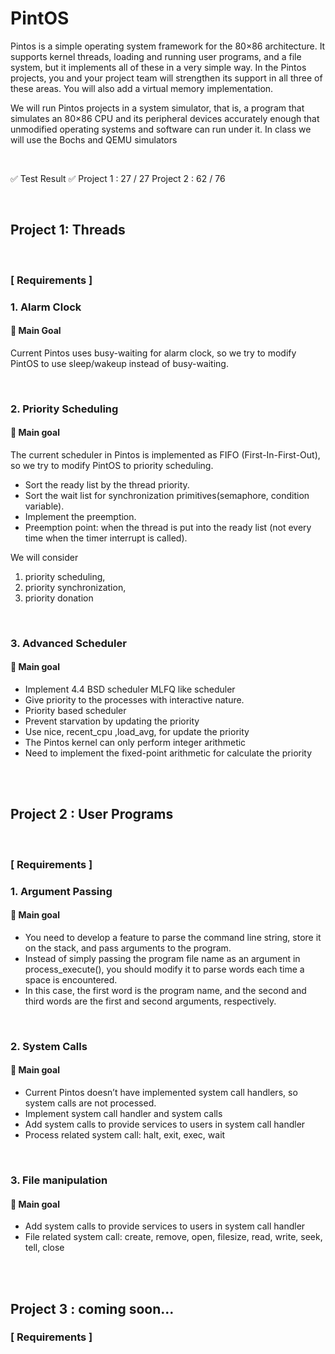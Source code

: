 # PintOS

Pintos is a simple operating system framework for the 80×86 architecture. It supports kernel threads, loading and running user programs, and a file system, but it implements all of these in a very simple way. In the Pintos projects, you and your project team will strengthen its support in all three of these areas. You will also add a virtual memory implementation.

We will run Pintos projects in a system simulator, that is, a program that simulates an 80×86 CPU and its peripheral devices accurately enough that unmodified operating systems and software can run under it. In class we will use the Bochs and QEMU simulators

<br>

✅ Test Result ✅ 
Project 1 : 27 / 27
Project 2 : 62 / 76

<br>

## Project 1: Threads

<br>

### [ Requirements ]


### 1. Alarm Clock

#### 📍 Main Goal

Current Pintos uses busy-waiting for alarm clock, so we try to modify PintOS to use sleep/wakeup instead of busy-waiting.

<br>

### 2. Priority Scheduling

#### 📍 Main goal

The current scheduler in Pintos is implemented as FIFO (First-In-First-Out), so we try to modify PintOS to priority scheduling.

- Sort the ready list by the thread priority.
- Sort the wait list for synchronization primitives(semaphore, condition variable).
- Implement the preemption.
- Preemption point: when the thread is put into the ready list (not every time when the timer interrupt is called).

We will consider 
1. priority scheduling, 
2. priority synchronization, 
3. priority donation

<br>

### 3. Advanced Scheduler

#### 📍 Main goal

- Implement 4.4 BSD scheduler MLFQ like scheduler
- Give priority to the processes with interactive nature.
- Priority based scheduler
- Prevent starvation by updating the priority
- Use nice, recent_cpu ,load_avg, for update the priority
- The Pintos kernel can only perform integer arithmetic
- Need to implement the fixed-point arithmetic for calculate the priority


<br><br>

## Project 2 : User Programs

<br>

### [ Requirements ]

### 1. Argument Passing

#### 📍 Main goal

- You need to develop a feature to parse the command line string, store it on the stack, and pass arguments to the program.
- Instead of simply passing the program file name as an argument in process_execute(), you should modify it to parse words each time a space is encountered.
- In this case, the first word is the program name, and the second and third words are the first and second arguments, respectively.

<br>

### 2. System Calls

#### 📍 Main goal

- Current Pintos doesn’t have implemented system call handlers, so system calls are not processed.
- Implement system call handler and system calls
- Add system calls to provide services to users in system call handler
- Process related system call: halt, exit, exec, wait

<br>

### 3. File manipulation

#### 📍 Main goal

- Add system calls to provide services to users in system call handler
- File related system call: create, remove, open, filesize, read, write, seek, tell, close

<br><br>

## Project 3 : coming soon...

### [ Requirements ]
